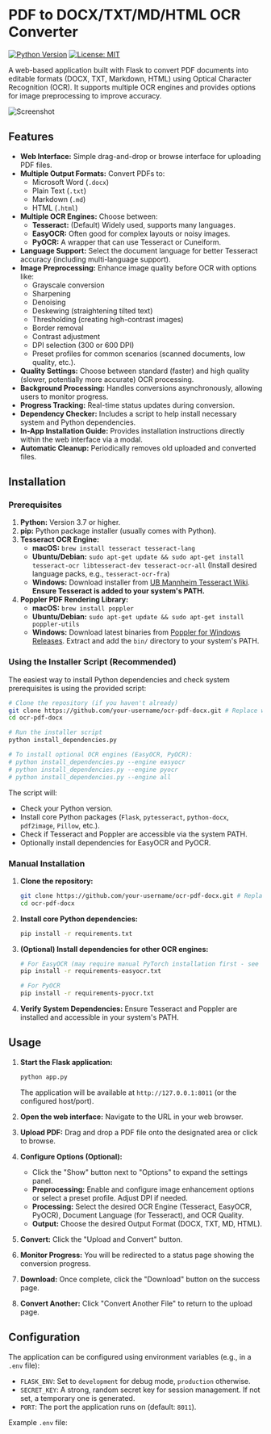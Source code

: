 # PDF to DOCX/TXT/MD/HTML OCR Converter

[![Python Version](https://img.shields.io/badge/python-3.7+-blue.svg)](https://www.python.org/downloads/)
[![License: MIT](https://img.shields.io/badge/License-MIT-yellow.svg)](https://opensource.org/licenses/MIT)

A web-based application built with Flask to convert PDF documents into editable formats (DOCX, TXT, Markdown, HTML) using Optical Character Recognition (OCR). It supports multiple OCR engines and provides options for image preprocessing to improve accuracy.

![Screenshot](placeholder.png) <!-- Add a relevant screenshot here -->

## Features

*   **Web Interface:** Simple drag-and-drop or browse interface for uploading PDF files.
*   **Multiple Output Formats:** Convert PDFs to:
    *   Microsoft Word (`.docx`)
    *   Plain Text (`.txt`)
    *   Markdown (`.md`)
    *   HTML (`.html`)
*   **Multiple OCR Engines:** Choose between:
    *   **Tesseract:** (Default) Widely used, supports many languages.
    *   **EasyOCR:** Often good for complex layouts or noisy images.
    *   **PyOCR:** A wrapper that can use Tesseract or Cuneiform.
*   **Language Support:** Select the document language for better Tesseract accuracy (including multi-language support).
*   **Image Preprocessing:** Enhance image quality before OCR with options like:
    *   Grayscale conversion
    *   Sharpening
    *   Denoising
    *   Deskewing (straightening tilted text)
    *   Thresholding (creating high-contrast images)
    *   Border removal
    *   Contrast adjustment
    *   DPI selection (300 or 600 DPI)
    *   Preset profiles for common scenarios (scanned documents, low quality, etc.).
*   **Quality Settings:** Choose between standard (faster) and high quality (slower, potentially more accurate) OCR processing.
*   **Background Processing:** Handles conversions asynchronously, allowing users to monitor progress.
*   **Progress Tracking:** Real-time status updates during conversion.
*   **Dependency Checker:** Includes a script to help install necessary system and Python dependencies.
*   **In-App Installation Guide:** Provides installation instructions directly within the web interface via a modal.
*   **Automatic Cleanup:** Periodically removes old uploaded and converted files.

## Installation

### Prerequisites

1.  **Python:** Version 3.7 or higher.
2.  **pip:** Python package installer (usually comes with Python).
3.  **Tesseract OCR Engine:**
    *   **macOS:** `brew install tesseract tesseract-lang`
    *   **Ubuntu/Debian:** `sudo apt-get update && sudo apt-get install tesseract-ocr libtesseract-dev tesseract-ocr-all` (Install desired language packs, e.g., `tesseract-ocr-fra`)
    *   **Windows:** Download installer from [UB Mannheim Tesseract Wiki](https://github.com/UB-Mannheim/tesseract/wiki). **Ensure Tesseract is added to your system's PATH.**
4.  **Poppler PDF Rendering Library:**
    *   **macOS:** `brew install poppler`
    *   **Ubuntu/Debian:** `sudo apt-get update && sudo apt-get install poppler-utils`
    *   **Windows:** Download latest binaries from [Poppler for Windows Releases](https://github.com/oschwartz10612/poppler-windows/releases/). Extract and add the `bin/` directory to your system's PATH.

### Using the Installer Script (Recommended)

The easiest way to install Python dependencies and check system prerequisites is using the provided script:

```bash
# Clone the repository (if you haven't already)
git clone https://github.com/your-username/ocr-pdf-docx.git # Replace with your repo URL
cd ocr-pdf-docx

# Run the installer script
python install_dependencies.py

# To install optional OCR engines (EasyOCR, PyOCR):
# python install_dependencies.py --engine easyocr
# python install_dependencies.py --engine pyocr
# python install_dependencies.py --engine all
```

The script will:
*   Check your Python version.
*   Install core Python packages (`Flask`, `pytesseract`, `python-docx`, `pdf2image`, `Pillow`, etc.).
*   Check if Tesseract and Poppler are accessible via the system PATH.
*   Optionally install dependencies for EasyOCR and PyOCR.

### Manual Installation

1.  **Clone the repository:**
    ```bash
    git clone https://github.com/your-username/ocr-pdf-docx.git # Replace with your repo URL
    cd ocr-pdf-docx
    ```

2.  **Install core Python dependencies:**
    ```bash
    pip install -r requirements.txt
    ```

3.  **(Optional) Install dependencies for other OCR engines:**
    ```bash
    # For EasyOCR (may require manual PyTorch installation first - see https://pytorch.org/)
    pip install -r requirements-easyocr.txt

    # For PyOCR
    pip install -r requirements-pyocr.txt
    ```

4.  **Verify System Dependencies:** Ensure Tesseract and Poppler are installed and accessible in your system's PATH.

## Usage

1.  **Start the Flask application:**
    ```bash
    python app.py
    ```
    The application will be available at `http://127.0.0.1:8011` (or the configured host/port).

2.  **Open the web interface:** Navigate to the URL in your web browser.

3.  **Upload PDF:** Drag and drop a PDF file onto the designated area or click to browse.

4.  **Configure Options (Optional):**
    *   Click the "Show" button next to "Options" to expand the settings panel.
    *   **Preprocessing:** Enable and configure image enhancement options or select a preset profile. Adjust DPI if needed.
    *   **Processing:** Select the desired OCR Engine (Tesseract, EasyOCR, PyOCR), Document Language (for Tesseract), and OCR Quality.
    *   **Output:** Choose the desired Output Format (DOCX, TXT, MD, HTML).

5.  **Convert:** Click the "Upload and Convert" button.

6.  **Monitor Progress:** You will be redirected to a status page showing the conversion progress.

7.  **Download:** Once complete, click the "Download" button on the success page.

8.  **Convert Another:** Click "Convert Another File" to return to the upload page.

## Configuration

The application can be configured using environment variables (e.g., in a `.env` file):

*   `FLASK_ENV`: Set to `development` for debug mode, `production` otherwise.
*   `SECRET_KEY`: A strong, random secret key for session management. If not set, a temporary one is generated.
*   `PORT`: The port the application runs on (default: `8011`).

Example `.env` file:

